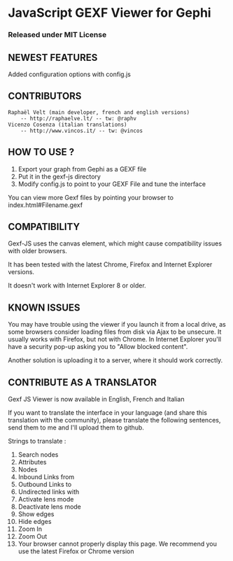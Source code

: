 # JavaScript GEXF Viewer for Gephi #

### Released under MIT License ###

## NEWEST FEATURES ##

Added configuration options with config.js

## CONTRIBUTORS ##

    Raphaël Velt (main developer, french and english versions)
        -- http://raphaelve.lt/ -- tw: @raphv
    Vicenzo Cosenza (italian translations)
        -- http://www.vincos.it/ -- tw: @vincos

## HOW TO USE ? ##

1. Export your graph from Gephi as a GEXF file
2. Put it in the gexf-js directory
3. Modify config.js to point to your GEXF File and tune the interface 

You can view more Gexf files by pointing your browser to index.html#Filename.gexf

## COMPATIBILITY ##

Gexf-JS uses the canvas element, which might cause compatibility issues with older browsers.

It has been tested with the latest Chrome, Firefox and Internet Explorer versions.

It doesn't work with Internet Explorer 8 or older.

## KNOWN ISSUES ##

You may have trouble using the viewer if you launch it from a local drive, as some browsers consider loading files from disk via Ajax to be unsecure.
It usually works with Firefox, but not with Chrome. In Internet Explorer you'll have a security pop-up asking you to "Allow blocked content".

Another solution is uploading it to a server, where it should work correctly.

## CONTRIBUTE AS A TRANSLATOR ##

Gexf JS Viewer is now available in English, French and Italian

If you want to translate the interface in your language (and share this translation with the community), please translate the following sentences, send them to me and I'll upload them to github.

Strings to translate :

 1. Search nodes
 2. Attributes
 3. Nodes
 4. Inbound Links from
 5. Outbound Links to
 6. Undirected links with
 7. Activate lens mode
 8. Deactivate lens mode
 9. Show edges
10. Hide edges
11. Zoom In
12. Zoom Out
13. Your browser cannot properly display this page. We recommend you use the latest Firefox or Chrome version